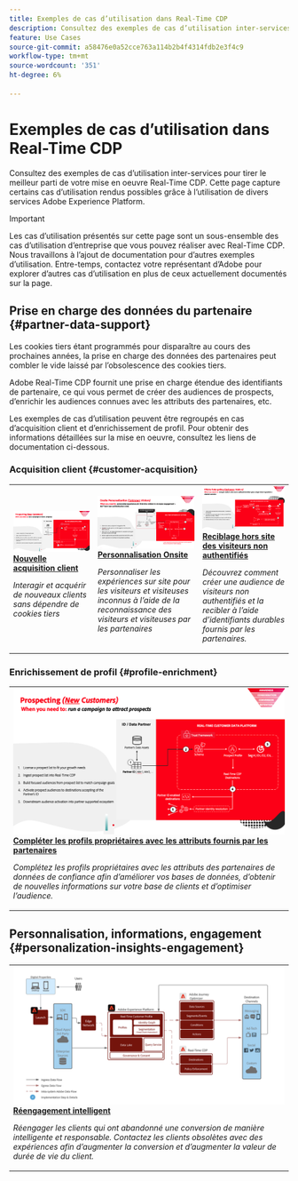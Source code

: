 ```yaml
---
title: Exemples de cas d’utilisation dans Real-Time CDP
description: Consultez des exemples de cas d’utilisation inter-services pour tirer le meilleur parti de votre mise en oeuvre Real-Time CDP.
feature: Use Cases
source-git-commit: a58476e0a52cce763a114b2b4f4314fdb2e3f4c9
workflow-type: tm+mt
source-wordcount: '351'
ht-degree: 6%

---
```


# Exemples de cas d’utilisation dans Real-Time CDP

Consultez des exemples de cas d’utilisation inter-services pour tirer le meilleur parti de votre mise en oeuvre Real-Time CDP. Cette page capture certains cas d’utilisation rendus possibles grâce à l’utilisation de divers services Adobe Experience Platform.

>[!IMPORTANT]
>
>Les cas d’utilisation présentés sur cette page sont un sous-ensemble des cas d’utilisation d’entreprise que vous pouvez réaliser avec Real-Time CDP. Nous travaillons à l’ajout de documentation pour d’autres exemples d’utilisation. Entre-temps, contactez votre représentant d’Adobe pour explorer d’autres cas d’utilisation en plus de ceux actuellement documentés sur la page.

## Prise en charge des données du partenaire {#partner-data-support}

Les cookies tiers étant programmés pour disparaître au cours des prochaines années, la prise en charge des données des partenaires peut combler le vide laissé par l’obsolescence des cookies tiers.

Adobe Real-Time CDP fournit une prise en charge étendue des identifiants de partenaire, ce qui vous permet de créer des audiences de prospects, d’enrichir les audiences connues avec les attributs des partenaires, etc.

Les exemples de cas d’utilisation peuvent être regroupés en cas d’acquisition client et d’enrichissement de profil. Pour obtenir des informations détaillées sur la mise en oeuvre, consultez les liens de documentation ci-dessous.

### Acquisition client {#customer-acquisition}

<table style="margin-top: 0 !important">
<tr>
  <td>
    <a href="../partner-data/prospecting.md">
      <img alt="Interagir et acquérir de nouveaux clients sans dépendre de cookies tiers" src="/help/rtcdp/assets/partner-data/prospecting/prospecting-use-case-overview.png" />
    </a>
    <div>
      <a href="../partner-data/prospecting.md">
    <strong>Nouvelle acquisition client</strong>
    </a>
    </div>
    <p>
    <em>Interagir et acquérir de nouveaux clients sans dépendre de cookies tiers</em>
    <p>
  </td>
  <td>
    <a href="../partner-data/onsite-personalization.md">
      <img alt="Personnaliser les expériences sur site pour les visiteurs inconnus à l’aide de la reconnaissance des visiteurs avec l’aide de partenaires" src="/help/rtcdp/assets/partner-data/onsite-personalization/onsite-personalization-overview.png" />
    </a>
    <div>
      <a href="../partner-data/onsite-personalization.md">
    <strong>Personnalisation Onsite</strong>
    </a>
    </div>
    <p>
    <em>Personnaliser les expériences sur site pour les visiteurs et visiteuses inconnus à l’aide de la reconnaissance des visiteurs et visiteuses par les partenaires</em>
    <p>
  </td>
  <td>
    <a href="../partner-data/offsite-retargeting.md">
      <img alt="Découvrez comment créer une audience de visiteurs non authentifiés et la recibler à l’aide d’identifiants durables fournis par les partenaires." src="../assets/offsite-retargeting/header.png" />
    </a>
    <div>
      <a href="../partner-data/offsite-retargeting.md">
    <strong>Reciblage hors site des visiteurs non authentifiés</strong>
    </a>
    </div>
    <p>
    <em>Découvrez comment créer une audience de visiteurs non authentifiés et la recibler à l’aide d’identifiants durables fournis par les partenaires.</em>
    <p>
  </td>
  </tr>
  </table>

### Enrichissement de profil {#profile-enrichment}

<table style="margin-top: 0 !important">
<tr>
  <td>
    <a href="../partner-data/supplement-first-party-profiles.md">
      <img alt="Complémenter les profils propriétaires avec des attributs fournis par le partenaire" src="/help/rtcdp/assets/partner-data/prospecting/prospecting-use-case-overview.png" />
    </a>
    <div>
      <a href="../partner-data/supplement-first-party-profiles.md">
    <strong>Compléter les profils propriétaires avec les attributs fournis par les partenaires</strong>
    </a>
    </div>
    <p>
    <em>Complétez les profils propriétaires avec les attributs des partenaires de données de confiance afin d’améliorer vos bases de données, d’obtenir de nouvelles informations sur votre base de clients et d’optimiser l’audience.</em>
    <p>
  </td>
  </tr>
  </table>

## Personnalisation, informations, engagement {#personalization-insights-engagement}

<table style="margin-top: 0 !important">
<tr>
  <td>
    <a href="/help/rtcdp/use-case-guides/intelligent-re-engagement/intelligent-re-engagement.md">
      <img alt="Complémenter les profils propriétaires avec des attributs fournis par le partenaire" src="/help/rtcdp/use-case-guides/intelligent-re-engagement/images/step-by-step.png" />
    </a>
    <div>
      <a href="../partner-data/prospecting.md">
    <strong>Réengagement intelligent</strong>
    </a>
    </div>
    <p>
    <em>Réengager les clients qui ont abandonné une conversion de manière intelligente et responsable. Contactez les clients obsolètes avec des expériences afin d’augmenter la conversion et d’augmenter la valeur de durée de vie du client.</em>
    <p>
  </td>
  </tr>
  </table>
